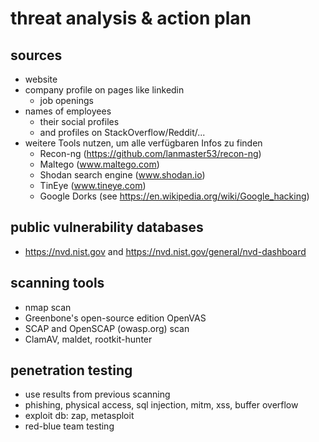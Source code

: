 # threat analysis & action plan

## sources

- website
- company profile on pages like linkedin
  - job openings
- names of employees
  - their social profiles
  - and profiles on StackOverflow/Reddit/...
- weitere Tools nutzen, um alle verfügbaren Infos zu finden
  - Recon-ng (https://github.com/lanmaster53/recon-ng)
  - Maltego (www.maltego.com)
  - Shodan search engine (www.shodan.io)
  - TinEye (www.tineye.com)
  - Google
Dorks (see https://en.wikipedia.org/wiki/Google_hacking)

## public vulnerability databases

-  https://nvd.nist.gov and https://nvd.nist.gov/general/nvd-dashboard

## scanning tools

- nmap scan
- Greenbone's open-source edition OpenVAS
- SCAP and OpenSCAP (owasp.org) scan
- ClamAV, maldet, rootkit-hunter

## penetration testing

- use results from previous scanning
- phishing, physical access, sql injection, mitm, xss, buffer overflow
- exploit db: zap, metasploit
- red-blue team testing
